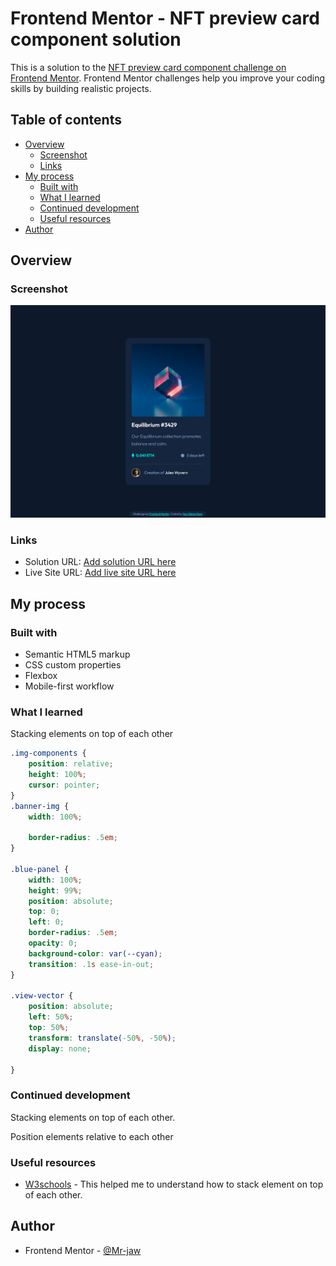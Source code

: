 # Frontend Mentor - NFT preview card component solution

This is a solution to the [NFT preview card component challenge on Frontend Mentor](https://www.frontendmentor.io/challenges/nft-preview-card-component-SbdUL_w0U). Frontend Mentor challenges help you improve your coding skills by building realistic projects. 

## Table of contents

- [Overview](#overview)
  - [Screenshot](#screenshot)
  - [Links](#links)
- [My process](#my-process)
  - [Built with](#built-with)
  - [What I learned](#what-i-learned)
  - [Continued development](#continued-development)
  - [Useful resources](#useful-resources)
- [Author](#author)


## Overview


### Screenshot

![](./screenshot.jpg)


### Links

- Solution URL: [Add solution URL here](https://your-solution-url.com)
- Live Site URL: [Add live site URL here](https://your-live-site-url.com)

## My process

### Built with

- Semantic HTML5 markup
- CSS custom properties
- Flexbox
- Mobile-first workflow


### What I learned

Stacking elements on top of each other

```css
.img-components {
    position: relative;
    height: 100%;
    cursor: pointer;
}
.banner-img {
    width: 100%;

    border-radius: .5em;
}

.blue-panel {
    width: 100%;
    height: 99%;
    position: absolute;
    top: 0;
    left: 0;
    border-radius: .5em;
    opacity: 0;
    background-color: var(--cyan);
    transition: .1s ease-in-out;
}

.view-vector {
    position: absolute;
    left: 50%;
    top: 50%;
    transform: translate(-50%, -50%);
    display: none;

}
```

### Continued development

Stacking elements on top of each other.

Position elements relative to each other

### Useful resources

- [W3schools](https://www.w3schools.com/howto/howto_css_image_text.asp) - This helped me to understand how to stack element on top of each other.


## Author

- Frontend Mentor - [@Mr-jaw](https://www.frontendmentor.io/profile/Mr-jaw)
